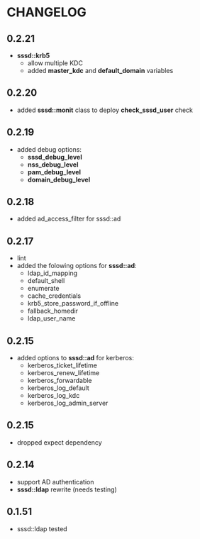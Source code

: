 # CHANGELOG

## 0.2.21

* **sssd::krb5**
  - allow multiple KDC
  - added **master_kdc** and **default_domain** variables

## 0.2.20

* added **sssd::monit** class to deploy **check_sssd_user** check

## 0.2.19

* added debug options:
  * **sssd_debug_level**
  * **nss_debug_level**
  * **pam_debug_level**
  * **domain_debug_level**

## 0.2.18

* added ad_access_filter for sssd::ad

## 0.2.17

* lint
* added the folowing options for **sssd::ad**:
  * ldap_id_mapping
  * default_shell
  * enumerate
  * cache_credentials
  * krb5_store_password_if_offline
  * fallback_homedir
  * ldap_user_name


## 0.2.15

* added options to **sssd::ad** for kerberos:
  * kerberos_ticket_lifetime
  * kerberos_renew_lifetime
  * kerberos_forwardable
  * kerberos_log_default
  * kerberos_log_kdc
  * kerberos_log_admin_server

## 0.2.15

* dropped expect dependency

## 0.2.14

* support AD authentication
* **sssd::ldap** rewrite (needs testing)

## 0.1.51

* sssd::ldap tested

